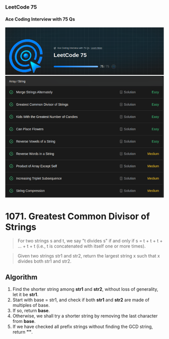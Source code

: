 ### LeetCode 75 
#### Ace Coding Interview with 75 Qs

![Alt text](img/Leetcode.png)
![First Step](img/Array_String.png)


# 1071. Greatest Common Divisor of Strings
>For two strings s and t, we say "t divides s" if and only if s = t + t + t + ... + t + t (i.e., t is concatenated with itself one or more times).

>Given two strings str1 and str2, return the largest string x such that x divides both str1 and str2.
## Algorithm
 1. Find the shorter string among **str1** and **str2**, without loss of generality, let it be **str1**.
 2. Start with base = str1, and check if both **str1** and **str2** are made of multiples of base.
 3. If so, return **base**.
 4. Otherwise, we shall try a shorter string by removing the last character from **base**.
 5. If we have checked all prefix strings without finding the GCD string, return **""**.